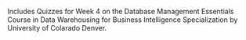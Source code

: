 Includes Quizzes for Week 4 on the Database Management Essentials Course in Data Warehousing for Business Intelligence Specialization by University of Colarado Denver.